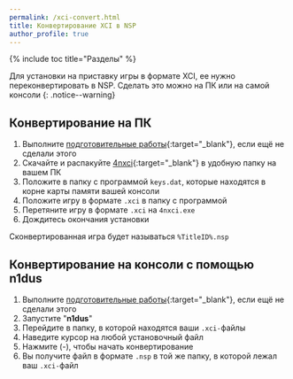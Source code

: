 ```yaml
---
permalink: /xci-convert.html
title: Конвертирование XCI в NSP
author_profile: true
---
```

{% include toc title="Разделы" %}

Для установки на приставку игры в формате XCI, ее нужно переконвертировать в NSP. Сделать это можно на ПК или на самой консоли
{: .notice--warning}

## Конвертирование на ПК 

1. Выполните [подготовительные работы](games#подготовительные-работы){:target="_blank"}, если ещё не сделали этого
1. Скачайте и распакуйте [4nxci](https://github.com/The-4n/4NXCI/releases){:target="_blank"} в удобную папку на вашем ПК 
1. Положите в папку с программой `keys.dat`, которые находятся в корне карты памяти вашей консоли 
1. Положите игру в формате `.xci` в папку с программой 
1. Перетяните игру в формате `.xci` на `4nxci.exe`
1. Дождитесь окончания установки

Сконвертированная игра будет называться `%TitleID%.nsp`

## Конвертирование на консоли с помощью n1dus

1. Выполните [подготовительные работы](games#подготовительные-работы){:target="_blank"}, если ещё не сделали этого
1. Запустите "**n1dus**"
1. Перейдите в папку, в которой находятся ваши `.xci-`файлы
1. Наведите курсор на любой установочный файл
1. Нажмите (-), чтобы начать конвертирование
1. Вы получите файл в формате `.nsp` в той же папку, в которой лежал ваш `.xci-`файл
